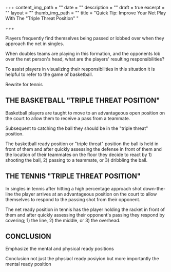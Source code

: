 +++
content_img_path = ""
date = ""
description = ""
draft = true
excerpt = ""
layout = ""
thumb_img_path = ""
title = "Quick Tip: Improve Your Net Play With The \"Triple Threat Position\" "

+++

Players frequently find themselves being passed or lobbed over when they approach the net in singles.

When doubles teams are playing in this formation, and the opponents lob over the net person's head, what are the players' resulting responsibilities?

To assist players in visualizing their responsibilities in this situation it is helpful to refer to the game of basketball.

Rewrite for tennis 

## THE BASKETBALL "TRIPLE THREAT POSITION"

Basketball players are taught to move to an advantageous open position on the court to allow them to receive a pass from a teammate.

Subsequent to catching the ball they should be in the "triple threat" position.

The basketball ready position or "triple threat" position the ball is held in front of them and after quickly assessing the defense in front of them and the location of their teammates on the floor they decide to react by 1) shooting the ball, 2) passing to a teammate, or 3) dribbling the ball.

## THE TENNIS "TRIPLE THREAT POSITION"

In singles in tennis after hitting a high percentage approach shot down-the-line the player arrives at an advantageous position on the court to allow themselves to respond to the passing shot from their opponent.

The net ready position in tennis has the player holding the racket in front of them and after quickly assessing their opponent's passing they respond by covering; 1) the line, 2) the middle, or 3) the overhead.

## CONCLUSION

Emphasize the mental and physical ready positions

Conclusion not just the physiacl ready posiyion but more importantly the mental ready position